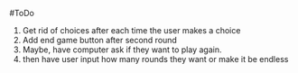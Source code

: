 #ToDo

1. Get rid of choices after each time the user makes a choice
2. Add end game button after second round
3. Maybe, have computer ask if they want to play again. 
4. then have user input how many rounds they want or make it be endless